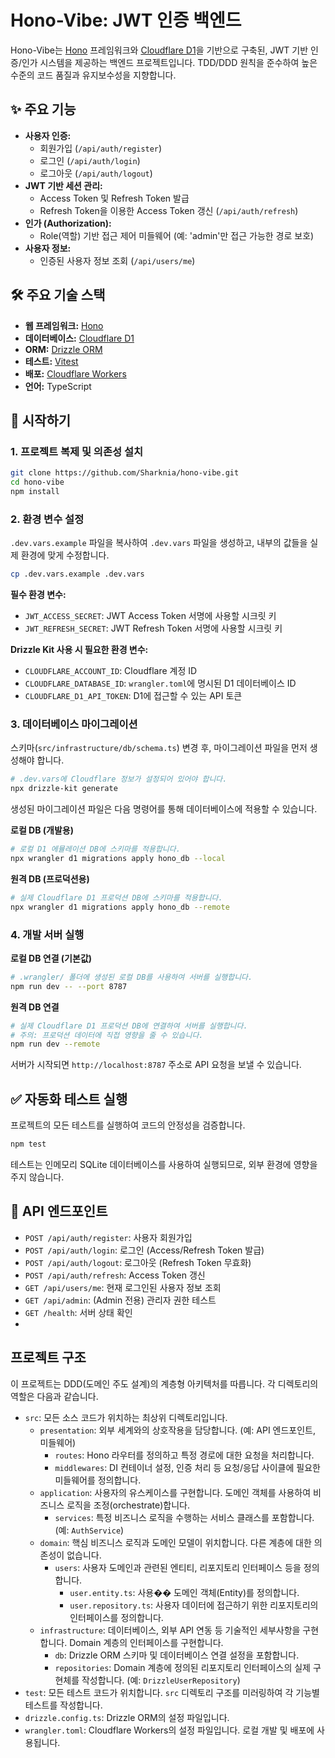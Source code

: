 # Hono-Vibe: JWT 인증 백엔드

Hono-Vibe는 [Hono](https://hono.dev/) 프레임워크와 [Cloudflare D1](https://developers.cloudflare.com/d1/)을 기반으로 구축된, JWT 기반 인증/인가 시스템을 제공하는 백엔드 프로젝트입니다. TDD/DDD 원칙을 준수하여 높은 수준의 코드 품질과 유지보수성을 지향합니다.

## ✨ 주요 기능

-   **사용자 인증:**
    -   회원가입 (`/api/auth/register`)
    -   로그인 (`/api/auth/login`)
    -   로그아웃 (`/api/auth/logout`)
-   **JWT 기반 세션 관리:**
    -   Access Token 및 Refresh Token 발급
    -   Refresh Token을 이용한 Access Token 갱신 (`/api/auth/refresh`)
-   **인가 (Authorization):**
    -   Role(역할) 기반 접근 제어 미들웨어 (예: 'admin'만 접근 가능한 경로 보호)
-   **사용자 정보:**
    -   인증된 사용자 정보 조회 (`/api/users/me`)

## 🛠️ 주요 기술 스택

-   **웹 프레임워크:** [Hono](https://hono.dev/)
-   **데이터베이스:** [Cloudflare D1](https://developers.cloudflare.com/d1/)
-   **ORM:** [Drizzle ORM](https://orm.drizzle.team/)
-   **테스트:** [Vitest](https://vitest.dev/)
-   **배포:** [Cloudflare Workers](https://workers.cloudflare.com/)
-   **언어:** TypeScript

## 🚀 시작하기

### 1. 프로젝트 복제 및 의존성 설치

```bash
git clone https://github.com/Sharknia/hono-vibe.git
cd hono-vibe
npm install
```

### 2. 환경 변수 설정

`.dev.vars.example` 파일을 복사하여 `.dev.vars` 파일을 생성하고, 내부의 값들을 실제 환경에 맞게 수정합니다.

```bash
cp .dev.vars.example .dev.vars
```

**필수 환경 변수:**

-   `JWT_ACCESS_SECRET`: JWT Access Token 서명에 사용할 시크릿 키
-   `JWT_REFRESH_SECRET`: JWT Refresh Token 서명에 사용할 시크릿 키

**Drizzle Kit 사용 시 필요한 환경 변수:**

-   `CLOUDFLARE_ACCOUNT_ID`: Cloudflare 계정 ID
-   `CLOUDFLARE_DATABASE_ID`: `wrangler.toml`에 명시된 D1 데이터베이스 ID
-   `CLOUDFLARE_D1_API_TOKEN`: D1에 접근할 수 있는 API 토큰

### 3. 데이터베이스 마이그레이션

스키마(`src/infrastructure/db/schema.ts`) 변경 후, 마이그레이션 파일을 먼저 생성해야 합니다.

```bash
# .dev.vars에 Cloudflare 정보가 설정되어 있어야 합니다.
npx drizzle-kit generate
```

생성된 마이그레이션 파일은 다음 명령어를 통해 데이터베이스에 적용할 수 있습니다.

**로컬 DB (개발용)**

```bash
# 로컬 D1 에뮬레이션 DB에 스키마를 적용합니다.
npx wrangler d1 migrations apply hono_db --local
```

**원격 DB (프로덕션용)**

```bash
# 실제 Cloudflare D1 프로덕션 DB에 스키마를 적용합니다.
npx wrangler d1 migrations apply hono_db --remote
```

### 4. 개발 서버 실행

**로컬 DB 연결 (기본값)**

```bash
# .wrangler/ 폴더에 생성된 로컬 DB를 사용하여 서버를 실행합니다.
npm run dev -- --port 8787
```

**원격 DB 연결**

```bash
# 실제 Cloudflare D1 프로덕션 DB에 연결하여 서버를 실행합니다.
# 주의: 프로덕션 데이터에 직접 영향을 줄 수 있습니다.
npm run dev --remote
```

서버가 시작되면 `http://localhost:8787` 주소로 API 요청을 보낼 수 있습니다.

## ✅ 자동화 테스트 실행

프로젝트의 모든 테스트를 실행하여 코드의 안정성을 검증합니다.

```bash
npm test
```

테스트는 인메모리 SQLite 데이터베이스를 사용하여 실행되므로, 외부 환경에 영향을 주지 않습니다.

## 📖 API 엔드포인트

-   `POST /api/auth/register`: 사용자 회원가입
-   `POST /api/auth/login`: 로그인 (Access/Refresh Token 발급)
-   `POST /api/auth/logout`: 로그아웃 (Refresh Token 무효화)
-   `POST /api/auth/refresh`: Access Token 갱신
-   `GET /api/users/me`: 현재 로그인된 사용자 정보 조회
-   `GET /api/admin`: (Admin 전용) 관리자 권한 테스트
-   `GET /health`: 서버 상태 확인
-

## 프로젝트 구조

이 프로젝트는 DDD(도메인 주도 설계)의 계층형 아키텍처를 따릅니다. 각 디렉토리의 역할은 다음과 같습니다.

-   `src`: 모든 소스 코드가 위치하는 최상위 디렉토리입니다.
    -   `presentation`: 외부 세계와의 상호작용을 담당합니다. (예: API 엔드포인트, 미들웨어)
        -   `routes`: Hono 라우터를 정의하고 특정 경로에 대한 요청을 처리합니다.
        -   `middlewares`: DI 컨테이너 설정, 인증 처리 등 요청/응답 사이클에 필요한 미들웨어를 정의합니다.
    -   `application`: 사용자의 유스케이스를 구현합니다. 도메인 객체를 사용하여 비즈니스 로직을 조정(orchestrate)합니다.
        -   `services`: 특정 비즈니스 로직을 수행하는 서비스 클래스를 포함합니다. (예: `AuthService`)
    -   `domain`: 핵심 비즈니스 로직과 도메인 모델이 위치합니다. 다른 계층에 대한 의존성이 없습니다.
        -   `users`: 사용자 도메인과 관련된 엔티티, 리포지토리 인터페이스 등을 정의합니다.
            -   `user.entity.ts`: 사용�� 도메인 객체(Entity)를 정의합니다.
            -   `user.repository.ts`: 사용자 데이터에 접근하기 위한 리포지토리의 인터페이스를 정의합니다.
    -   `infrastructure`: 데이터베이스, 외부 API 연동 등 기술적인 세부사항을 구현합니다. Domain 계층의 인터페이스를 구현합니다.
        -   `db`: Drizzle ORM 스키마 및 데이터베이스 연결 설정을 포함합니다.
        -   `repositories`: Domain 계층에 정의된 리포지토리 인터페이스의 실제 구현체를 작성합니다. (예: `DrizzleUserRepository`)
-   `test`: 모든 테스트 코드가 위치합니다. `src` 디렉토리 구조를 미러링하여 각 기능별 테스트를 작성합니다.
-   `drizzle.config.ts`: Drizzle ORM의 설정 파일입니다.
-   `wrangler.toml`: Cloudflare Workers의 설정 파일입니다. 로컬 개발 및 배포에 사용됩니다.

